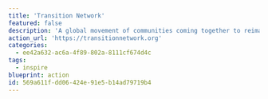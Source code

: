 ```yaml
---
title: 'Transition Network'
featured: false
description: 'A global movement of communities coming together to reimagine and actively rebuild our world. The terms transition town, transition initiative and transition model refer to grassroot community projects that aim to increase self-sufficiency to reduce the potential effects of peak oil, climate destruction, and economic instability.'
action_url: 'https://transitionnetwork.org'
categories:
  - ee42a632-ac6a-4f89-802a-8111cf674d4c
tags:
  - inspire
blueprint: action
id: 569a611f-dd06-424e-91e5-b14ad79719b4
---
```

